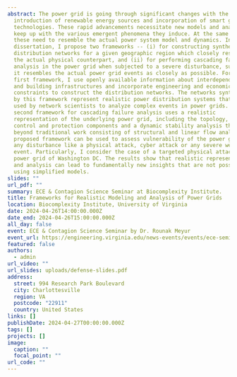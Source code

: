 ```yaml
---
abstract: The power grid is going through significant changes with the
  introduction of renewable energy sources and incorporation of smart grid
  technologies. These rapid advancements necessitate new models and analyses to
  keep up with the various emergent phenomena they induce. At the same time,
  these need to resemble the actual power system model and dynamics. In this
  dissertation, I propose two frameworks -- (i) for constructing synthetic power
  distribution networks for a given geographic region which closely resembles
  the actual physical counterpart, and (ii) for performing cascading failure
  analysis in the power grid when subjected to a severe disturbance, such that
  it resembles the actual power grid events as closely as possible. For the
  first framework, I use openly available information about interdependent road
  and building infrastructures and incorporate engineering and economic
  constraints to construct the distribution networks. The networks synthesized
  by this framework represent realistic power distribution systems that can be
  used by network scientists to analyze complex events in power grids. The
  second framework for cascading failure analysis uses a realistic
  representation of the underlying power grid, including the topology, the
  control and protection components and a dynamic stability analysis that goes
  beyond traditional work consisting of structural and linear flow analysis. The
  proposed framework can be used to assess vulnerability of the power grid to
  any disturbance like a physical attack, cyber attack or any severe weather
  event. Particularly, I consider the case of a targeted physical attack on the
  power grid of Washington DC. The results show that realistic representations
  and analysis can lead to fundamentally new insights that are not possible by
  using simplified models.
slides: ""
url_pdf: ""
summary: ECE & Contagion Science Seminar at Biocomplexity Institute.
title: Frameworks for Realistic Modeling and Analysis of Power Grids
location: Biocomplexity Institute, University of Virginia
date: 2024-04-26T14:00:00.000Z
date_end: 2024-04-26T15:00:00.000Z
all_day: false
event: ECE & Contagion Science Seminar by Dr. Rounak Meyur
event_url: https://engineering.virginia.edu/news-events/events/ece-seminar-speaker-dr-rounak-meyur
featured: false
authors:
  - admin
url_video: ""
url_slides: uploads/defense-slides.pdf
address:
  street: 994 Research Park Boulevard
  city: Charlottesville
  region: VA
  postcode: "22911"
  country: United States
links: []
publishDate: 2024-04-27T00:00:00.000Z
tags: []
projects: []
image:
  caption: ""
  focal_point: ""
url_code: ""
---
```

